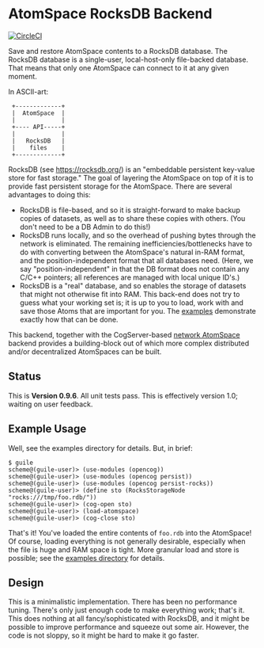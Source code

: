 AtomSpace RocksDB Backend
=========================
[![CircleCI](https://circleci.com/gh/opencog/atomspace-rocks.svg?style=svg)](https://circleci.com/gh/opencog/atomspace-rocks)

Save and restore AtomSpace contents to a RocksDB database. The RocksDB
database is a single-user, local-host-only file-backed database. That
means that only one AtomSpace can connect to it at any given moment.

In ASCII-art:

```
 +-------------+
 |  AtomSpace  |
 |             |
 +---- API-----+
 |             |
 |   RocksDB   |
 |    files    |
 +-------------+
```

RocksDB (see https://rocksdb.org/) is an "embeddable persistent key-value
store for fast storage." The goal of layering the AtomSpace on top of it
is to provide fast persistent storage for the AtomSpace.  There are
several advantages to doing this:

* RocksDB is file-based, and so it is straight-forward to make backup
  copies of datasets, as well as to share these copies with others.
  (You don't need to be a DB Admin to do this!)
* RocksDB runs locally, and so the overhead of pushing bytes through
  the network is eliminated. The remaining inefficiencies/bottlenecks
  have to do with converting between the AtomSpace's natural in-RAM
  format, and the position-independent format that all databases need.
  (Here, we say "position-independent" in that the DB format does not
  contain any C/C++ pointers; all references are managed with local
  unique ID's.)
* RocksDB is a "real" database, and so enables the storage of datasets
  that might not otherwise fit into RAM. This back-end does not try
  to guess what your working set is; it is up to you to load, work with
  and save those Atoms that are important for you. The [examples](examples)
  demonstrate exactly how that can be done.

This backend, together with the CogServer-based
[network AtomSpace](https://github.com/opencog/atomspace-cog)
backend provides a building-block out of which more complex
distributed and/or decentralized AtomSpaces can be built.


Status
------
This is **Version 0.9.6**.  All unit tests pass.  This is effectively
version 1.0; waiting on user feedback.


Example Usage
-------------
Well, see the examples directory for details. But, in brief:

```
$ guile
scheme@(guile-user)> (use-modules (opencog))
scheme@(guile-user)> (use-modules (opencog persist))
scheme@(guile-user)> (use-modules (opencog persist-rocks))
scheme@(guile-user)> (define sto (RocksStorageNode "rocks:///tmp/foo.rdb/"))
scheme@(guile-user)> (cog-open sto)
scheme@(guile-user)> (load-atomspace)
scheme@(guile-user)> (cog-close sto)
```

That's it! You've loaded the entire contents of `foo.rdb` into the
AtomSpace!  Of course, loading everything is not generally desirable,
especially when the file is huge and RAM space is tight.  More granular
load and store is possible; see the [examples directory](examples) for
details.

Design
------
This is a minimalistic implementation. There has been no performance
tuning. There's only just enough code to make everything work; that's
it. This does nothing at all fancy/sophisticated with RocksDB, and it
might be possible to improve performance and squeeze out some air.
However, the code is not sloppy, so it might be hard to make it go
faster.
